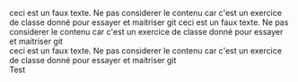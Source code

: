 ceci est un faux texte. Ne pas considerer le contenu car c'est un exercice de classe donné pour essayer et maitriser git
ceci est un faux texte. Ne pas considerer le contenu car c'est un exercice de classe donné pour essayer et maitriser git    
ceci est un faux texte. Ne pas considerer le contenu car c'est un exercice de classe donné pour essayer et maitriser git    
Test
